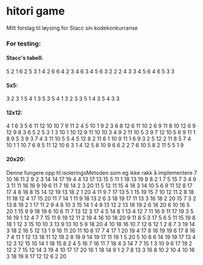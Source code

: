# hitori game
Mitt forslag til løysing for Stacc sin kodekonkurranse

### For testing:

#### Stacc's tabell:
5 2 1 6 2 5 3 1 4 2 6 6 4 2 3 4 6 3 4 5 6 3 2 2 2 4 3 3 4 5 6 4 6 5 3 3

#### 5x5: 
3 2 3 1 5 4 1 3 5 3 5 4 1 3 2 3 3 5 1 4 3 5 4 3 3

#### 12x12:
4 1 6 3 5 6 11 12 10 10 7 9 11 2 4 5 10 1 9 2 3 6 8 12 6 11 10 2 6 9 11 8 10 12 6 9 12 9 8 3 6 5 2 5 3 1 3 10 1 10 12 9 11 10 10 3 4 9 2 11 10 5 3 9 7 12 10 5 6 9 11 1 8 9 5 3 9 3 7 4 3 11 10 5 5 4 5 12 8 2 11 6 1 10 9 11 1 6 9 3 2 5 12 2 11 8 5 7 4 10 1 1 10 7 6 9 5 11 12 10 6 3 1 4 12 5 8 10 9 6 6 2 2 7 6 10 5 8 2 11 5 5 1 9

#### 20x20:
Denne fungere opp til isoleringsMetoden som eg ikke rakk å implementere
7 10 16 11 2 9 2 3 14 14 17 19 4 4 13 17 13 15 5 11 1 18 13 19 9 8 2 1 7 5 15 7 3 4 9 3 11 11 16 16 9 19 6 11 7 16 14 2 3 20 11 5 12 11 15 4 18 3 14 10 5 6 9 11 12 8 17 17 4 8 18 8 15 14 12 19 13 18 2 1 20 4 11 9 7 17 13 5 1 15 19 15 7 10 12 11 2 8 18 11 18 12 4 17 15 20 11 7 14 1 11 9 18 13 2 6 3 18 19 17 11 13 3 16 18 2 20 15 7 3 2 13 8 19 2 1 17 11 2 9 4 8 10 3 15 14 1 4 9 13 12 2 13 18 19 2 6 18 20 6 10 16 5 20 1 15 9 9 18 19 6 10 6 11 7 13 12 3 17 4 5 14 8 1 13 4 12 7 11 16 9 11 17 19 3 5 16 19 1 12 4 7 7 15 11 6 19 12 11 2 19 4 16 10 18 20 9 11 8 5 3 17 5 6 5 11 15 19 8 18 1 12 3 15 10 10 3 13 9 13 10 5 9 18 20 4 10 18 16 10 7 12 6 12 1 2 8 7 3 19 14 3 18 2 16 5 12 13 1 9 16 11 20 11 10 8 17 7 4 17 1 20 19 4 17 8 16 19 19 6 17 8 16 7 4 11 1 12 13 18 11 12 19 2 8 18 9 14 19 17 11 19 1 5 20 5 10 8 6 14 19 19 17 13 4 12 3 12 15 10 14 1 18 15 8 2 4 5 16 7 16 11 7 18 4 3 14 7 7 15 1 3 10 9 6 17 19 2 12 2 7 15 12 14 3 19 4 10 17 17 20 16 1 18 14 9 1 2 7 8 13 3 16 8 10 2 10 4 10 16 3 18 19 8 17 12 12 6 2 20







